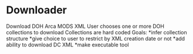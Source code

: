 # Downloader
Download DOH Arca MODS XML
User chooses one or more DOH collections to download
Collections are hard coded
Goals: 
*infer collection structure
*give choice to user to restrict by XML creation date or not
*add ability to download DC XML
*make executable tool
